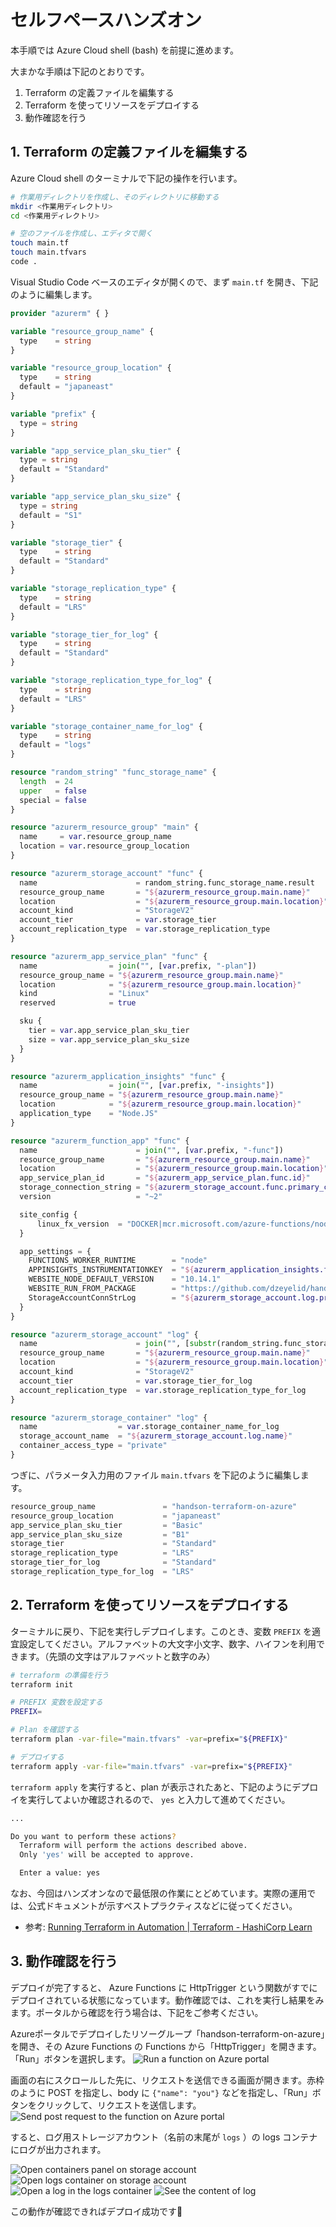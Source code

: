 # セルフペースハンズオン

本手順では Azure Cloud shell (bash) を前提に進めます。

大まかな手順は下記のとおりです。

1. Terraform の定義ファイルを編集する
2. Terraform を使ってリソースをデプロイする
3. 動作確認を行う

## 1. Terraform の定義ファイルを編集する

Azure Cloud shell のターミナルで下記の操作を行います。

```bash
# 作業用ディレクトリを作成し、そのディレクトリに移動する
mkdir <作業用ディレクトリ>
cd <作業用ディレクトリ>

# 空のファイルを作成し、エディタで開く
touch main.tf
touch main.tfvars
code .
```

Visual Studio Code ベースのエディタが開くので、まず `main.tf` を開き、下記のように編集します。

```terraform
provider "azurerm" { }

variable "resource_group_name" {
  type    = string
}

variable "resource_group_location" {
  type    = string
  default = "japaneast"
}

variable "prefix" {
  type = string
}

variable "app_service_plan_sku_tier" {
  type = string
  default = "Standard"
}

variable "app_service_plan_sku_size" {
  type = string
  default = "S1"
}

variable "storage_tier" {
  type    = string
  default = "Standard"
}

variable "storage_replication_type" {
  type    = string
  default = "LRS"
}

variable "storage_tier_for_log" {
  type    = string
  default = "Standard"
}

variable "storage_replication_type_for_log" {
  type    = string
  default = "LRS"
}

variable "storage_container_name_for_log" {
  type    = string
  default = "logs"
}

resource "random_string" "func_storage_name" {
  length  = 24
  upper   = false
  special = false
}

resource "azurerm_resource_group" "main" {
  name     = var.resource_group_name
  location = var.resource_group_location
}

resource "azurerm_storage_account" "func" {
  name                      = random_string.func_storage_name.result
  resource_group_name       = "${azurerm_resource_group.main.name}"
  location                  = "${azurerm_resource_group.main.location}"
  account_kind              = "StorageV2"
  account_tier              = var.storage_tier
  account_replication_type  = var.storage_replication_type
}

resource "azurerm_app_service_plan" "func" {
  name                = join("", [var.prefix, "-plan"])
  resource_group_name = "${azurerm_resource_group.main.name}"
  location            = "${azurerm_resource_group.main.location}"
  kind                = "Linux"
  reserved            = true

  sku {
    tier = var.app_service_plan_sku_tier
    size = var.app_service_plan_sku_size
  }
}

resource "azurerm_application_insights" "func" {
  name                = join("", [var.prefix, "-insights"])
  resource_group_name = "${azurerm_resource_group.main.name}"
  location            = "${azurerm_resource_group.main.location}"
  application_type    = "Node.JS"
}

resource "azurerm_function_app" "func" {
  name                      = join("", [var.prefix, "-func"])
  resource_group_name       = "${azurerm_resource_group.main.name}"
  location                  = "${azurerm_resource_group.main.location}"
  app_service_plan_id       = "${azurerm_app_service_plan.func.id}"
  storage_connection_string = "${azurerm_storage_account.func.primary_connection_string}"
  version                   = "~2"

  site_config {
      linux_fx_version  = "DOCKER|mcr.microsoft.com/azure-functions/node:2.0-node8-appservice"
  }

  app_settings = {
    FUNCTIONS_WORKER_RUNTIME        = "node"
    APPINSIGHTS_INSTRUMENTATIONKEY  = "${azurerm_application_insights.func.instrumentation_key}"
    WEBSITE_NODE_DEFAULT_VERSION    = "10.14.1"
    WEBSITE_RUN_FROM_PACKAGE        = "https://github.com/dzeyelid/handson-arm-template/blob/master/functions.zip?raw=true"
    StorageAccountConnStrLog        = "${azurerm_storage_account.log.primary_connection_string}"
  }
}

resource "azurerm_storage_account" "log" {
  name                      = join("", [substr(random_string.func_storage_name.result, 0, 20), "log"])
  resource_group_name       = "${azurerm_resource_group.main.name}"
  location                  = "${azurerm_resource_group.main.location}"
  account_kind              = "StorageV2"
  account_tier              = var.storage_tier_for_log
  account_replication_type  = var.storage_replication_type_for_log
}

resource "azurerm_storage_container" "log" {
  name                  = var.storage_container_name_for_log
  storage_account_name  = "${azurerm_storage_account.log.name}"
  container_access_type = "private"
}
```

つぎに、パラメータ入力用のファイル `main.tfvars` を下記のように編集します。

```terraform
resource_group_name               = "handson-terraform-on-azure"
resource_group_location           = "japaneast"
app_service_plan_sku_tier         = "Basic"
app_service_plan_sku_size         = "B1"
storage_tier                      = "Standard"
storage_replication_type          = "LRS"
storage_tier_for_log              = "Standard"
storage_replication_type_for_log  = "LRS"
```

## 2. Terraform を使ってリソースをデプロイする

ターミナルに戻り、下記を実行しデプロイします。このとき、変数 `PREFIX` を適宜設定してください。アルファベットの大文字小文字、数字、ハイフンを利用できます。（先頭の文字はアルファベットと数字のみ）

```bash
# terraform の準備を行う
terraform init

# PREFIX 変数を設定する
PREFIX=

# Plan を確認する
terraform plan -var-file="main.tfvars" -var=prefix="${PREFIX}"

# デプロイする
terraform apply -var-file="main.tfvars" -var=prefix="${PREFIX}"
```

`terraform apply` を実行すると、plan が表示されたあと、下記のようにデプロイを実行してよいか確認されるので、 `yes` と入力して進めてください。

```bash
...

Do you want to perform these actions?
  Terraform will perform the actions described above.
  Only 'yes' will be accepted to approve.

  Enter a value: yes
```

なお、今回はハンズオンなので最低限の作業にとどめています。実際の運用では、公式ドキュメントが示すベストプラクティスなどに従ってください。

- 参考: [Running Terraform in Automation | Terraform - HashiCorp Learn](https://learn.hashicorp.com/terraform/development/running-terraform-in-automation)

## 3. 動作確認を行う

デプロイが完了すると、 Azure Functions に HttpTrigger という関数がすでにデプロイされている状態になっています。動作確認では、これを実行し結果をみます。ポータルから確認を行う場合は、下記をご参考ください。

Azureポータルでデプロイしたリソーグループ「handson-terraform-on-azure」を開き、その Azure Functions の Functions から「HttpTrigger」を開きます。「Run」ボタンを選択します。
![Run a function on Azure portal](./images/run-function-on-portal.png)

画面の右にスクロールした先に、リクエストを送信できる画面が開きます。赤枠のように POST を指定し、body に `{"name": "you"}` などを指定し、「Run」ボタンをクリックして、リクエストを送信します。
![Send post request to the function on Azure portal](./images/post-to-function-on-portal.png)

すると、ログ用ストレージアカウント（名前の末尾が `logs` ）の logs コンテナにログが出力されます。

![Open containers panel on storage account](./images/open-containers-on-storage-account.png)
![Open logs container on storage account](./images/open-logs-container-on-storage-account.png)
![Open a log in the logs container](./images/open-a-log-in-blob-container.png)
![See the content of log](./images/see-the-content-of-log.png)

この動作が確認できればデプロイ成功です:raised_hands:
